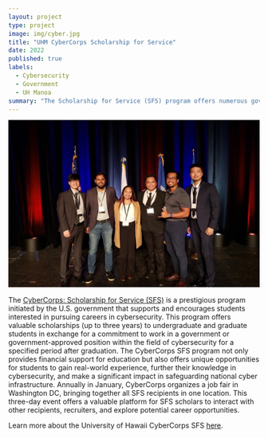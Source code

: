 ```yaml
---
layout: project
type: project
image: img/cyber.jpg
title: "UHM CyberCorps Scholarship for Service"
date: 2022
published: true
labels:
  - Cybersecurity
  - Government
  - UH Manoa
summary: "The Scholarship for Service (SFS) program offers numerous government opportunities and scholarships to students pursuing careers in the field of cybersecurity."
---
```


<img class="img-fluid" src="../img/sfsgroup.jpg">


The [CyberCorps: Scholarship for Service (SFS)](https://sfs.opm.gov/) is a prestigious program initiated by the U.S. government that supports and encourages students interested in pursuing careers in cybersecurity. This program offers valuable scholarships (up to three years) to undergraduate and graduate students in exchange for a commitment to work in a government or government-approved position within the field of cybersecurity for a specified period after graduation. The CyberCorps SFS program not only provides financial support for education but also offers unique opportunities for students to gain real-world experience, further their knowledge in cybersecurity, and make a significant impact in safeguarding national cyber infrastructure. Annually in January, CyberCorps organizes a job fair in Washington DC, bringing together all SFS recipients in one location. This three-day event offers a valuable platform for SFS scholars to interact with other recipients, recruiters, and explore potential career opportunities.

Learn more about the University of Hawaii CyberCorps SFS [here]([http://mongodb.com](https://sites.google.com/a/hawaii.edu/uhm-sfs/)https://sites.google.com/a/hawaii.edu/uhm-sfs/).
